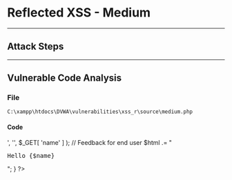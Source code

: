 # Reflected XSS - Medium

---

## Attack Steps

--- 

## Vulnerable Code Analysis

### File
`C:\xampp\htdocs\DVWA\vulnerabilities\xss_r\source\medium.php`

#### Code
<?php

header ("X-XSS-Protection: 0");

// Is there any input?
if( array_key_exists( "name", $_GET ) && $_GET[ 'name' ] != NULL ) {
	// Get input
	$name = str_replace( '<script>', '', $_GET[ 'name' ] );

	// Feedback for end user
	$html .= "<pre>Hello {$name}</pre>";
}

?>